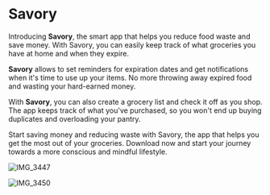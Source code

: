 # Savory
Introducing **Savory**, the smart app that helps you reduce food waste and save money. With Savory, you can easily keep track of what groceries you have at home and when they expire.

**Savory** allows to set reminders for expiration dates and get notifications when it's time to use up your items. No more throwing away expired food and wasting your hard-earned money.

With **Savory**, you can also create a grocery list and check it off as you shop. The app keeps track of what you've purchased, so you won't end up buying duplicates and overloading your pantry.

Start saving money and reducing waste with Savory, the app that helps you get the most out of your groceries. Download now and start your journey towards a more conscious and mindful lifestyle.

![IMG_3447](https://user-images.githubusercontent.com/53168317/217771311-53745aa2-0122-4358-962d-c0292cc0f1cc.PNG)

![IMG_3450](https://user-images.githubusercontent.com/53168317/217771341-9514cf67-748e-4e0b-9a3b-97f37d38b2e0.PNG)
